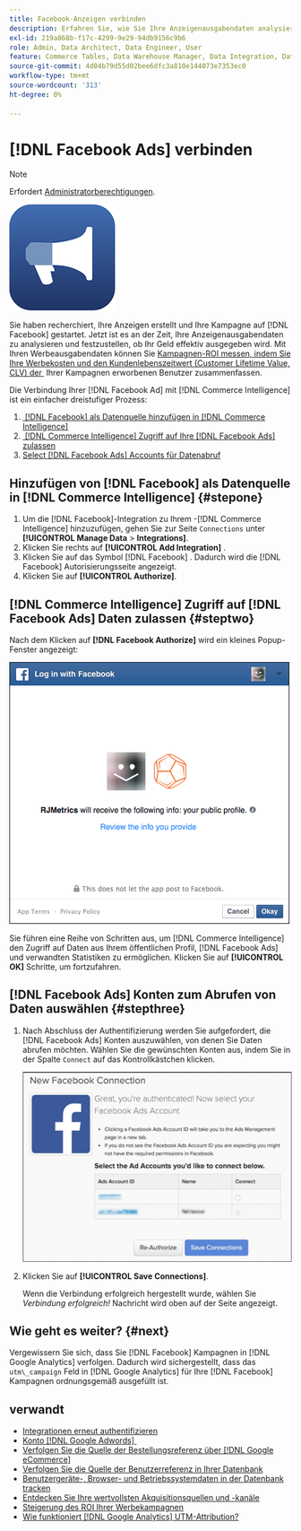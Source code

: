 ```yaml
---
title: Facebook-Anzeigen verbinden
description: Erfahren Sie, wie Sie Ihre Anzeigenausgabendaten analysieren und feststellen können, ob Ihr Geld effektiv ausgegeben wird.
exl-id: 219a868b-f17c-4299-9e29-94db9156c9b6
role: Admin, Data Architect, Data Engineer, User
feature: Commerce Tables, Data Warehouse Manager, Data Integration, Data Import/Export
source-git-commit: 4d04b79d55d02bee6dfc3a810e144073e7353ec0
workflow-type: tm+mt
source-wordcount: '313'
ht-degree: 0%

---
```


# [!DNL Facebook Ads] verbinden

>[!NOTE]
>
>Erfordert [Administratorberechtigungen](../../../administrator/user-management/user-management.md).

![Facebook Ads-Logo](../../../assets/facebook-ads-logo.png)

Sie haben recherchiert, Ihre Anzeigen erstellt und Ihre Kampagne auf [!DNL Facebook] gestartet. Jetzt ist es an der Zeit, Ihre Anzeigenausgabendaten zu analysieren und festzustellen, ob Ihr Geld effektiv ausgegeben wird. Mit Ihren Werbeausgabendaten können Sie [Kampagnen-ROI messen, indem Sie Ihre Werbekosten und den Kundenlebenszeitwert (Customer Lifetime Value, CLV) der &#x200B;](../../../data-analyst/analysis/roi-ad-camp.md) Ihrer Kampagnen erworbenen Benutzer zusammenfassen.

Die Verbindung Ihrer [!DNL Facebook Ad] mit [!DNL Commerce Intelligence] ist ein einfacher dreistufiger Prozess:

1. [&#x200B; [!DNL Facebook]  als Datenquelle hinzufügen in [!DNL Commerce Intelligence]](#stepone)
1. [&#x200B; [!DNL Commerce Intelligence]  Zugriff auf Ihre  [!DNL Facebook Ads]  zulassen](#steptwo)
1. [Select [!DNL Facebook Ads] Accounts für Datenabruf](#stepthree)

## Hinzufügen von [!DNL Facebook] als Datenquelle in [!DNL Commerce Intelligence] {#stepone}

1. Um die [!DNL Facebook]-Integration zu Ihrem -[!DNL Commerce Intelligence] hinzuzufügen, gehen Sie zur Seite `Connections` unter **[!UICONTROL Manage Data** > **Integrations]**.
1. Klicken Sie rechts auf **[!UICONTROL Add Integration]** .
1. Klicken Sie auf das Symbol [!DNL Facebook] . Dadurch wird die [!DNL Facebook] Autorisierungsseite angezeigt.
1. Klicken Sie auf **[!UICONTROL Authorize]**.

## [!DNL Commerce Intelligence] Zugriff auf [!DNL Facebook Ads] Daten zulassen {#steptwo}

Nach dem Klicken auf **[!DNL Facebook Authorize]** wird ein kleines Popup-Fenster angezeigt:

![Dialogfeld für Facebook-Zugriffsberechtigungen für Commerce Intelligence](../../../assets/Facebook_Access_Popup.png)

Sie führen eine Reihe von Schritten aus, um [!DNL Commerce Intelligence] den Zugriff auf Daten aus Ihrem öffentlichen Profil, [!DNL Facebook Ads] und verwandten Statistiken zu ermöglichen. Klicken Sie auf **[!UICONTROL OK]** Schritte, um fortzufahren.

## [!DNL Facebook Ads] Konten zum Abrufen von Daten auswählen {#stepthree}

1. Nach Abschluss der Authentifizierung werden Sie aufgefordert, die [!DNL Facebook Ads] Konten auszuwählen, von denen Sie Daten abrufen möchten. Wählen Sie die gewünschten Konten aus, indem Sie in der Spalte `Connect` auf das Kontrollkästchen klicken.

   ![Benutzeroberfläche zur Auswahl von Facebook-Werbekonten](../../../assets/Facebook_Ad_Accounts.png)

1. Klicken Sie auf **[!UICONTROL Save Connections]**.

   Wenn die Verbindung erfolgreich hergestellt wurde, wählen Sie *Verbindung erfolgreich!* Nachricht wird oben auf der Seite angezeigt.

## Wie geht es weiter? {#next}

Vergewissern Sie sich, dass Sie [!DNL Facebook] Kampagnen in [!DNL Google Analytics] verfolgen. Dadurch wird sichergestellt, dass das `utm\_campaign` Feld in [!DNL Google Analytics] für Ihre [!DNL Facebook] Kampagnen ordnungsgemäß ausgefüllt ist.

## verwandt

* [Integrationen erneut authentifizieren](https://experienceleague.adobe.com/docs/commerce-knowledge-base/kb/how-to/mbi-reauthenticating-integrations.html)
* [Konto  [!DNL Google Adwords] &#x200B;](../integrations/google-ecommerce.md)
* [Verfolgen Sie die Quelle der Bestellungsreferenz über [!DNL Google eCommerce]](../integrations/google-ecommerce.md)
* [Verfolgen Sie die Quelle der Benutzerreferenz in Ihrer Datenbank](../../analysis/google-track-user-acq.md)
* [Benutzergeräte-, Browser- und Betriebssystemdaten in der Datenbank tracken](../../analysis/track-usr-dev-browser.md)
* [Entdecken Sie Ihre wertvollsten Akquisitionsquellen und -kanäle](../../analysis/most-value-source-channel.md)
* [Steigerung des ROI Ihrer Werbekampagnen](../../analysis/roi-ad-camp.md)
* [Wie funktioniert  [!DNL Google Analytics]  UTM-Attribution?](../../analysis/utm-attributes.md)

